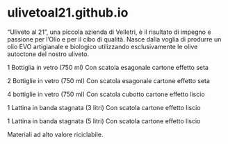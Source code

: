 # ulivetoal21.github.io

“Uliveto al 21”, una piccola azienda di Velletri, è il risultato di impegno e passione per l’Olio e per il cibo di qualità.
Nasce dalla voglia di produrre un olio EVO artigianale e biologico utilizzando esclusivamente le olive autoctone del nostro uliveto.


1 Bottiglia in vetro (750 ml)
Con scatola esagonale cartone effetto seta

2 Bottiglie in vetro (750 ml)
Con scatola esagonale cartone effetto seta

4 bottiglie in vetro (750 ml)
Con scatola cubotto cartone effetto liscio

1 Lattina in banda stagnata (3 litri)
Con scatola cartone effetto liscio
                        
1 Lattina in banda stagnata (5 litri)
Con scatola cartone effetto liscio

Materiali ad alto valore riciclabile.